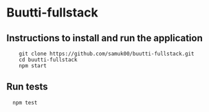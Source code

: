 # Buutti-fullstack

## Instructions to install and run the application
```
    git clone https://github.com/samuk00/buutti-fullstack.git
    cd buutti-fullstack
    npm start
```
## Run tests

```
  npm test

```
